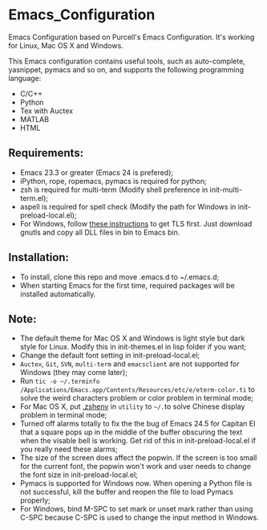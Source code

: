 Emacs_Configuration
========================================

Emacs Configuration based on Purcell's Emacs Configuration. It's working for Linux, Mac OS X and Windows.

This Emacs configuration contains useful tools, such as auto-complete, yasnippet, pymacs and so on, and supports the following programming language:
  - C/C++
  - Python
  - Tex with Auctex
  - MATLAB
  - HTML

## Requirements:
  - Emacs 23.3 or greater (Emacs 24 is prefered);
  - iPython, rope, ropemacs, pymacs is required for python;
  - zsh is required for multi-term (Modify shell preference in init-multi-term.el);
  - aspell is required for spell check (Modify the path for Windows in init-preload-local.el);
  - For Windows, follow [these instructions](http://xn--9dbdkw.se/diary/how_to_enable_GnuTLS_for_Emacs_24_on_Windows/index.en.html) to get TLS first. Just download gnutls and copy all DLL files in bin to Emacs bin.

## Installation:
  - To install, clone this repo and move .emacs.d to ~/.emacs.d;
  - When starting Emacs for the first time, required packages will be installed automatically.

## Note:
  - The default theme for Mac OS X and Windows is light style but dark style for Linux. Modify this in init-themes.el in lisp folder if you want;
  - Change the default font setting in init-preload-local.el;
  - `Auctex`, `Git`, `SVN`, `multi-term` and `emacsclient` are not supported for Windows (they may come later);
  - Run `tic -o ~/.terminfo /Applications/Emacs.app/Contents/Resources/etc/e/eterm-color.ti` to solve the weird characters problem or color problem in terminal mode;
  - For Mac OS X, put [.zshenv](https://github.com/wuliuxiansheng/Emacs_Configuration/blob/master/utility/.zshenv) in `utility` to `~/.`to solve Chinese display problem in terminal mode;
  - Turned off alarms totally to fix the the bug of Emacs 24.5 for Capitan EI that a square pops up in the middle of the buffer obscuring the text when the visable bell is working. Get rid of this in init-preload-local.el if you really need these alarms;
  - The size of the screen does affect the popwin. If the screen is too small for the current font, the popwin won't work and user needs to change the font size in init-preload-local.el;
  - Pymacs is supported for Windows now. When opening a Python file is not successful, kill the buffer and reopen the file to load Pymacs properly;
  - For Windows, bind M-SPC to set mark or unset mark rather than using C-SPC because C-SPC is used to change the input method in Windows.
